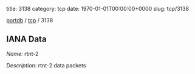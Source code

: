 title: 3138
category: tcp
date: 1970-01-01T00:00:00+0000
slug: tcp/3138

[portdb](/) / [tcp](/category/tcp.html) / 3138


## IANA Data

_Name:_ rtnt-2

_Description:_ rtnt-2 data packets

